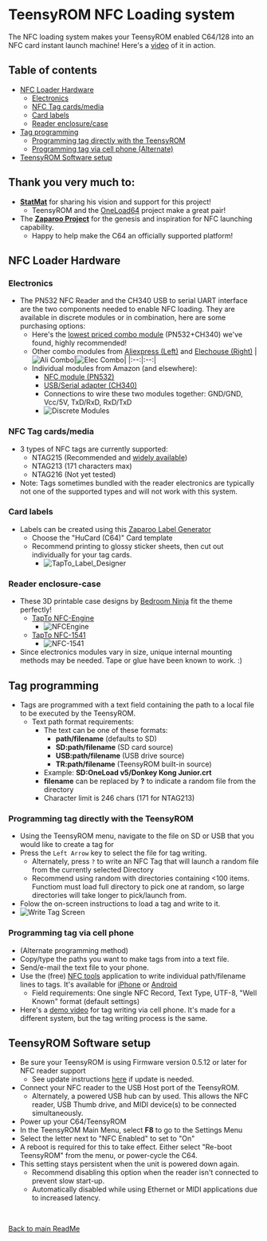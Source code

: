 
# TeensyROM NFC Loading system
The NFC loading system makes your TeensyROM enabled C64/128 into an NFC card instant launch machine! Here's a [video](https://www.youtube.com/watch?v=iNfQx2gx0hA) of it in action. 
<BR>

## Table of contents
  * [NFC Loader Hardware](#nfc-loader-hardware)
    + [Electronics](#electronics)
    + [NFC Tag cards/media](#nfc-tag-cards-media)
    + [Card labels](#card-labels)
    + [Reader enclosure/case](#reader-enclosure-case)
  * [Tag programming](#tag-programming)
    + [Programming tag directly with the TeensyROM](#programming-tag-directly-with-the-teensyrom)
    + [Programming tag via cell phone (Alternate)](#programming-tag-via-cell-phone)
  * [TeensyROM Software setup](#teensyrom-software-setup)

## Thank you very much to:
* [**StatMat**](https://github.com/Stat-Mat) for sharing his vision and support for this project! 
  * TeensyROM and the [OneLoad64](https://www.youtube.com/watch?v=lz0CJbkplj0) project make a great pair!
* The [**Zaparoo Project**](https://github.com/ZaparooProject/zaparoo-core) for the genesis and inspiration for NFC launching capability.  
  * Happy to help make the C64 an officially supported platform! 

## NFC Loader Hardware

### Electronics
* The PN532 NFC Reader and the CH340 USB to serial UART interface are the two components needed to enable NFC loading.  They are available in discrete modules or in combination, here are some purchasing options:
  * Here's the [lowest priced combo module](https://www.aliexpress.us/item/3256806111642889.html) (PN532+CH340) we've found, highly recommended!
  * Other combo modules from [Aliexpress (Left)](https://www.aliexpress.us/item/3256806140123574.html) and [Elechouse (Right)](https://www.elechouse.com/product/pn532-nfc-usb-module/)
    |![Ali Combo](/media/NFC/Ali_Combo.jpg)|![Elec Combo](/media/NFC/Elec_Combo.jpg)| 
    |:--:|:--:|
  * Individual modules from Amazon (and elsewhere):
    * [NFC module (PN532)](https://www.amazon.com/gp/product/B01I1J17LC)
    * [USB/Serial adapter (CH340)](https://www.amazon.com/gp/product/B00LZV1G6K)
    * Connections to wire these two modules together: GND/GND, Vcc/5V, TxD/RxD, RxD/TxD
    * ![Discrete Modules](/media/NFC/Discrete_Top_Bot.webp)

### NFC Tag cards/media
* 3 types of NFC tags are currently supported:
  * NTAG215 (Recommended and [widely available](https://www.amazon.com/dp/B074M9J5L3))
  * NTAG213 (171 characters max)
  * NTAG216 (Not yet tested)
* Note: Tags sometimes bundled with the reader electronics are typically not one of the supported types and will not work with this system.

### Card labels
* Labels can be created using this [Zaparoo Label Generator](https://design.zaparoo.org/)
  * Choose the "HuCard (C64)" Card template
  * Recommend printing to glossy sticker sheets, then cut out individually for your tag cards.
    * ![TapTo_Label_Designer](/media/NFC/TapTo_Label_Designer.webp)

### Reader enclosure-case
* These 3D printable case designs by [Bedroom Ninja](https://www.printables.com/@bedroom_ninj_1665215) fit the theme perfectly!
  * [TapTo NFC-Engine](https://www.printables.com/model/737533-tapto-nfc-engine)
    * ![NFCEngine](/media/NFC/NFC_Engine.jpg)
  * [TapTo NFC-1541](https://www.printables.com/model/791580-tapto-nfc-1541)
    * ![NFC-1541](/media/NFC/NFC_1541.jpg)
* Since electronics modules vary in size, unique internal mounting methods may be needed. Tape or glue have been known to work. :)

## Tag programming
* Tags are programmed with a text field containing the path to a local file to be executed by the TeensyROM.
  * Text path format requirements:
    * The text can be one of these formats:
      * **path/filename** (defaults to SD)
      * **SD:path/filename** (SD card source)
      * **USB:path/filename** (USB drive source)
      * **TR:path/filename** (TeensyROM built-in source)
    * Example: **SD:OneLoad v5/Donkey Kong Junior.crt**
    * **filename** can be replaced by **?** to indicate a random file from the directory
    * Character limit is 246 chars (171 for NTAG213)

### Programming tag directly with the TeensyROM
  * Using the TeensyROM menu, navigate to the file on SD or USB that you would like to create a tag for
  * Press the `Left Arrow` key to select the file for tag writing.
    * Alternately, press `?` to write an NFC Tag that will launch a random file from the currently selected Directory
    * Recommend using random with directories containing <100 items. Functiom must load full directory to pick one at random, so large directories will take longer to pick/launch from.  
  * Folow the on-screen instructions to load a tag and write to it.
  * ![Write Tag Screen](/media/NFC/Write_Tag.jpg)

### Programming tag via cell phone
  * (Alternate programming method)
  * Copy/type the paths you want to make tags from into a text file.
  * Send/e-mail the text file to your phone.
  * Use the (free) [NFC tools](https://www.wakdev.com/en/) application to write individual path/filename lines to tags.  It's available for [iPhone](https://itunes.apple.com/us/app/nfc-tools/id1252962749) or [Android](https://play.google.com/store/apps/details?id=com.wakdev.wdnfc)
    * Field requirements: One single NFC Record, Text Type, UTF-8, "Well Known" format  (default settings)
  * Here's a [demo video](https://youtu.be/YwQviLwWHYM?t=663) for tag writing via cell phone. It's made for a different system, but the tag writing process is the same.

## TeensyROM Software setup
* Be sure your TeensyROM is using Firmware version 0.5.12 or later for NFC reader support
  * See update instructions [here](General_Usage.md#firmware-updates) if update is needed.
* Connect your NFC reader to the USB Host port of the TeensyROM.
  * Alternately, a powered USB hub can by used.  This allows the NFC reader, USB Thumb drive, and MIDI device(s) to be connected simultaneously.
* Power up your C64/TeensyROM
* In the TeensyROM Main Menu, select **F8** to go to the Settings Menu
* Select the letter next to "NFC Enabled" to set to "On"
* A reboot is required for this to take effect.  Either select "Re-boot TeensyROM" from the menu, or power-cycle the C64.
* This setting stays persistent when the unit is powered down again.
  * Recommend disabling this option when the reader isn't connected to prevent slow start-up.
  * Automatically disabled while using Ethernet or MIDI applications due to increased latency.

<br>

[Back to main ReadMe](/README.md)